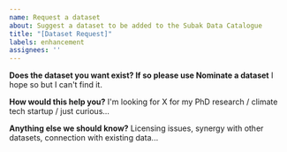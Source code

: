 ```yaml
---
name: Request a dataset
about: Suggest a dataset to be added to the Subak Data Catalogue
title: "[Dataset Request]"
labels: enhancement
assignees: ''
---
```


**Does the dataset you want exist? If so please use Nominate a dataset**
I hope so but I can't find it.

**How would this help you?**
I'm looking for X for my PhD research / climate tech startup / just curious...

**Anything else we should know?**
Licensing issues, synergy with other datasets, connection with existing data...
